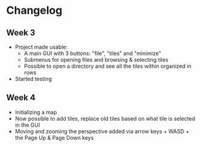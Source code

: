 # Changelog

## Week 3
- Project made usable:
    - A main GUI with 3 buttons: "file", "tiles" and "minimize"
    - Submenus for opening files and browsing & selecting tiles
    - Possible to open a directory and see all the tiles within organized in rows
- Started testing

## Week 4
- Initializing a map
- Now possible to add tiles, replace old tiles based on what tile is selected in the GUI
- Moving and zooming the perspective added via arrow keys + WASD + the Page Up & Page Down keys
